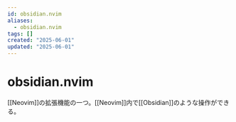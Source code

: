 ```yaml
---
id: obsidian.nvim
aliases:
  - obsidian.nvim
tags: []
created: "2025-06-01"
updated: "2025-06-01"
---
```


# obsidian.nvim

[[Neovim]]の拡張機能の一つ。[[Neovim]]内で[[Obsidian]]のような操作ができる。
